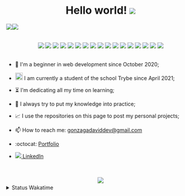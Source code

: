   <h1 align="center">Hello world!  <img src="https://media.giphy.com/media/X1XORnJ6ErubS/giphy.gif" width="55px"></h1>

<!-- <div align="center"> -->
 <img src="https://github-readme-stats.vercel.app/api?username=Gonzagadavid&show_icons=true&theme=chartreuse-dark" /><img src="https://github-readme-stats.vercel.app/api/top-langs/?username=Gonzagadavid&layout=compact&theme=chartreuse-dark"/>
<!-- </div> -->

<br>
<div align="center">
  <img src="https://img.shields.io/badge/-HTML5-1C1C1C?style=plastic&logo=html5&logoColor=E34F26" width="85px"> 
  <img src="https://img.shields.io/badge/-CSS3-1C1C1C?style=plastic&logo=css3&logoColor=1572B6" width="75px"> 
  <img src="https://img.shields.io/badge/-JavaScript-1C1C1C?style=plastic&logo=javascript&logoColor=eed718" width="110px"> 
  <img src="https://img.shields.io/badge/-TypeScript-1C1C1C?style=plastic&logo=typescript&logoColor=3178C6" width="110px">
  <img src="https://img.shields.io/badge/-Python-1C1C1C?style=plastic&logo=python&logoColor=3776AB" width="85px"> 
  <img src="https://img.shields.io/badge/-Node.js-1C1C1C?style=plastic&logo=Node.js&logoColor=3C873A" width="90px"> 
  <img src="https://img.shields.io/badge/-ReactJs-1C1C1C?logo=react&logoColor=61DAFB&style=plastic" width="90px"> 
  <img src="https://img.shields.io/badge/-MongoDB-1C1C1C?style=plastic&logo=mongodb&logoColor=47A248" width="105px">  
  <img src="https://img.shields.io/badge/-MySQL-1C1C1C?style=plastic&logo=mysql&logoColor=4479A1" width="85px">
  <img src="https://img.shields.io/badge/-git-1C1C1C?logo=git&logoColor=F05032&style=plastic" width="55px">
  <img src="https://img.shields.io/badge/-React%20Router-1C1C1C?logo=react-router&logoColor=CA4245&style=plastic" width="130px">
  <img src="https://img.shields.io/badge/-Redux-1C1C1C?logo=redux&logoColor=764ABC&style=plastic" width="85px"> 
  <img src="https://img.shields.io/badge/-Express-1C1C1C?style=plastic&logo=express&logoColor=fff" width="85px"> 
  <img src="https://img.shields.io/badge/-NPM-1C1C1C?logo=npm&logoColor=CB3837&style=plastic" width="70px"> 
  <img src="https://img.shields.io/badge/-Jest-1C1C1C?logo=jest&logoColor=C21325&style=plastic" width="65px"> 
  <img src="https://img.shields.io/badge/-Testing%20Library-1C1C1C?logo=testing-library&logoColor=E33332&style=plastic" width="150px">
  <img src="https://img.shields.io/badge/-Swagger-1C1C1C?style=plastic&logo=swagger&logoColor=85EA2D" width="105px">
</div>
<br>

- :hatching_chick: I'm a beginner in web development since October 2020;

- <img src="https://emoji.slack-edge.com/TMDDFEPFU/trybe/54202dc3a934a845.png" height="20px" width="20px"> I am currently a student of the school Trybe since April 2021; 

- :hourglass_flowing_sand: I'm dedicating all my time on learning;

- :muscle: I always try to put my knowledge into practice;

- :chart_with_upwards_trend: I use the repositories on this page to post my personal projects;

- 📫 How to reach me: gonzagadaviddev@gmail.com

- :octocat: <a href="https://gonzagadavid.github.io/portfolio">Portfolio</a>

- <img src="https://i.stack.imgur.com/gVE0j.png"/><a href="https://www.linkedin.com/in/david-gonzaga/"> LinkedIn</a>

<br>

  <br>
<div align="center">
  <img src="https://www.codewars.com/users/Gonzagadavid/badges/large" />
</div>

<details>
  <summary> Status Wakatime </summary> 
  <!--START_SECTION:waka-->
  
![Profile Views](http://img.shields.io/badge/Profile%20Views-209-blue)

**🐱 My GitHub Data** 

> 🏆 801 Contributions in the Year 2022
 > 
> 📦 666.0 kB Used in GitHub's Storage 
 > 
> 💼 Opted to Hire
 > 
> 📜 89 Public Repositories 
 > 
> 🔑 56 Private Repositories  
 > 
**I'm an Early 🐤** 

```text
🌞 Morning    100 commits    █░░░░░░░░░░░░░░░░░░░░░░░░   6.32% 
🌆 Daytime    762 commits    ████████████░░░░░░░░░░░░░   48.17% 
🌃 Evening    560 commits    ████████░░░░░░░░░░░░░░░░░   35.4% 
🌙 Night      160 commits    ██░░░░░░░░░░░░░░░░░░░░░░░   10.11%

```
📅 **I'm Most Productive on Tuesday** 

```text
Monday       193 commits    ███░░░░░░░░░░░░░░░░░░░░░░   12.2% 
Tuesday      366 commits    █████░░░░░░░░░░░░░░░░░░░░   23.14% 
Wednesday    294 commits    ████░░░░░░░░░░░░░░░░░░░░░   18.58% 
Thursday     263 commits    ████░░░░░░░░░░░░░░░░░░░░░   16.62% 
Friday       171 commits    ██░░░░░░░░░░░░░░░░░░░░░░░   10.81% 
Saturday     153 commits    ██░░░░░░░░░░░░░░░░░░░░░░░   9.67% 
Sunday       142 commits    ██░░░░░░░░░░░░░░░░░░░░░░░   8.98%

```


📊 **This Week I Spent My Time On** 

```text
⌚︎ Time Zone: America/Sao_Paulo

💬 Programming Languages: 
Python                   11 hrs 17 mins      █████████░░░░░░░░░░░░░░░░   38.05% 
JavaScript               8 hrs 47 mins       ███████░░░░░░░░░░░░░░░░░░   29.59% 
TypeScript               3 hrs 45 mins       ███░░░░░░░░░░░░░░░░░░░░░░   12.68% 
JSON                     3 hrs 20 mins       ██░░░░░░░░░░░░░░░░░░░░░░░   11.28% 
Markdown                 1 hr 43 mins        █░░░░░░░░░░░░░░░░░░░░░░░░   5.79%

🔥 Editors: 
VS Code                  29 hrs 41 mins      █████████████████████████   100.0%

🐱‍💻 Projects: 
sd-012-restaurant-orders 9 hrs 48 mins       ████████░░░░░░░░░░░░░░░░░   33.06% 
appointment-calendar-reac7 hrs 10 mins       ██████░░░░░░░░░░░░░░░░░░░   24.15% 
calendar-json-api        5 hrs 50 mins       █████░░░░░░░░░░░░░░░░░░░░   19.66% 
trybe-exercises-computer-1 hr 36 mins        █░░░░░░░░░░░░░░░░░░░░░░░░   5.44% 
chameleon                1 hr 33 mins        █░░░░░░░░░░░░░░░░░░░░░░░░   5.27%

💻 Operating System: 
Linux                    29 hrs 41 mins      █████████████████████████   100.0%

```

**I Mostly Code in JavaScript** 

```text
JavaScript               77 repos            ███████████████████░░░░░░   78.57% 
HTML                     7 repos             █░░░░░░░░░░░░░░░░░░░░░░░░   7.14% 
TypeScript               7 repos             █░░░░░░░░░░░░░░░░░░░░░░░░   7.14% 
Python                   4 repos             █░░░░░░░░░░░░░░░░░░░░░░░░   4.08% 
Shell                    3 repos             ░░░░░░░░░░░░░░░░░░░░░░░░░   3.06%

```


**Timeline**

![Chart not found](https://raw.githubusercontent.com/Gonzagadavid/Gonzagadavid/main/charts/bar_graph.png) 


 Last Updated on 03/04/2022 18:53:05 UTC
<!--END_SECTION:waka--> 
</details>


